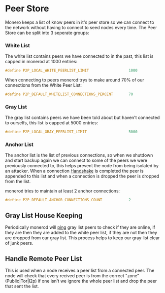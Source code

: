 # Peer Store

Monero keeps a list of know peers in it's peer store so we can connect to the network without having to connect to seed nodes every time. The Peer Store can be split into 3 seperate groups:

### White List 

The white list contains peers we have connected to in the past, this list is capped in monerod at 1000 entries:

```c++
#define P2P_LOCAL_WHITE_PEERLIST_LIMIT                  1000
```

When connecting to peers monerod trys to make around 70% of our connections from the White Peer List: 

```c++
#define P2P_DEFAULT_WHITELIST_CONNECTIONS_PERCENT       70
```

### Gray List 

The gray list contains peers we have been told about but haven't connected to ourselfs, this list is capped at 5000 entries:

```c++
#define P2P_LOCAL_GRAY_PEERLIST_LIMIT                   5000
```

### Anchor List

The anchor list is the list of previous connections, so when we shutdown and start backup again we can connect to some of the peers we were previously connected to, this helps prevent the node from being isolated by an attacker. When a connection [Handshake](admin_protocol.md#handshake) is completed the peer is appended to this list and when a connection is dropped the peer is dropped from the list. 

monerod tries to maintain at least 2 anchor connections:

```c++
#define P2P_DEFAULT_ANCHOR_CONNECTIONS_COUNT            2
```

## Gray List House Keeping 

Periodically monerod will [ping](admin_protocol.md#ping) gray list peers to check if they are online, if they are then they are added to the white peer list, if they are not then they are dropped from our gray list. This process helps to keep our gray list clear of junk peers.

## Handle Remote Peer List 

This is used when a node receives a peer list from a connected peer.
The node will check that every recived peer is from the correct "zone" (Public|Tor|I2p) if one isn't we ignore the whole peer list and drop the peer that sent the list. 